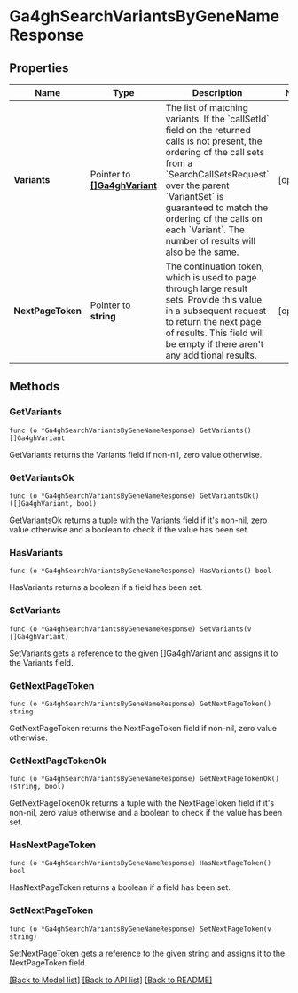# Ga4ghSearchVariantsByGeneNameResponse

## Properties

Name | Type | Description | Notes
------------ | ------------- | ------------- | -------------
**Variants** | Pointer to [**[]Ga4ghVariant**](ga4ghVariant.md) | The list of matching variants. If the &#x60;callSetId&#x60; field on the returned calls is not present, the ordering of the call sets from a &#x60;SearchCallSetsRequest&#x60; over the parent &#x60;VariantSet&#x60; is guaranteed to match the ordering of the calls on each &#x60;Variant&#x60;. The number of results will also be the same. | [optional] 
**NextPageToken** | Pointer to **string** | The continuation token, which is used to page through large result sets. Provide this value in a subsequent request to return the next page of results. This field will be empty if there aren&#39;t any additional results. | [optional] 

## Methods

### GetVariants

`func (o *Ga4ghSearchVariantsByGeneNameResponse) GetVariants() []Ga4ghVariant`

GetVariants returns the Variants field if non-nil, zero value otherwise.

### GetVariantsOk

`func (o *Ga4ghSearchVariantsByGeneNameResponse) GetVariantsOk() ([]Ga4ghVariant, bool)`

GetVariantsOk returns a tuple with the Variants field if it's non-nil, zero value otherwise
and a boolean to check if the value has been set.

### HasVariants

`func (o *Ga4ghSearchVariantsByGeneNameResponse) HasVariants() bool`

HasVariants returns a boolean if a field has been set.

### SetVariants

`func (o *Ga4ghSearchVariantsByGeneNameResponse) SetVariants(v []Ga4ghVariant)`

SetVariants gets a reference to the given []Ga4ghVariant and assigns it to the Variants field.

### GetNextPageToken

`func (o *Ga4ghSearchVariantsByGeneNameResponse) GetNextPageToken() string`

GetNextPageToken returns the NextPageToken field if non-nil, zero value otherwise.

### GetNextPageTokenOk

`func (o *Ga4ghSearchVariantsByGeneNameResponse) GetNextPageTokenOk() (string, bool)`

GetNextPageTokenOk returns a tuple with the NextPageToken field if it's non-nil, zero value otherwise
and a boolean to check if the value has been set.

### HasNextPageToken

`func (o *Ga4ghSearchVariantsByGeneNameResponse) HasNextPageToken() bool`

HasNextPageToken returns a boolean if a field has been set.

### SetNextPageToken

`func (o *Ga4ghSearchVariantsByGeneNameResponse) SetNextPageToken(v string)`

SetNextPageToken gets a reference to the given string and assigns it to the NextPageToken field.


[[Back to Model list]](../README.md#documentation-for-models) [[Back to API list]](../README.md#documentation-for-api-endpoints) [[Back to README]](../README.md)


